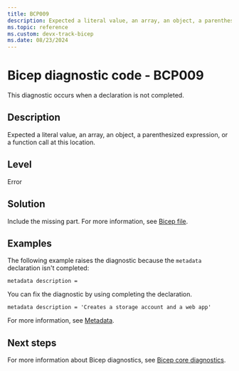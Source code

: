 ```yaml
---
title: BCP009
description: Expected a literal value, an array, an object, a parenthesized expression, or a function call at this location.
ms.topic: reference
ms.custom: devx-track-bicep
ms.date: 08/23/2024
---
```


# Bicep diagnostic code - BCP009

This diagnostic occurs when a declaration is not completed.

## Description

Expected a literal value, an array, an object, a parenthesized expression, or a function call at this location.

## Level

Error

## Solution

Include the missing part.  For more information, see [Bicep file](../file.md).

## Examples

The following example raises the diagnostic because the `metadata` declaration isn't completed:

```bicep
metadata description = 
```

You can fix the diagnostic by using completing the declaration.

```bicep
metadata description = 'Creates a storage account and a web app'
```

For more information, see [Metadata](../file.md#metadata).

## Next steps

For more information about Bicep diagnostics, see [Bicep core diagnostics](../bicep-core-diagnostics.md).
